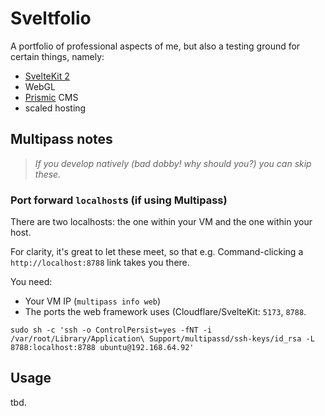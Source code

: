 # Sveltfolio

A portfolio of professional aspects of me, but also a testing ground for certain things, namely:

- [SvelteKit 2](https://svelte.dev/blog/sveltekit-2)
- WebGL
- [Prismic](https://prismic.io) CMS
- scaled hosting <!-- CloudFlare??? -->

<!--
- maybe... WASM
-->

## Multipass notes

>*If you develop natively (bad dobby! why should you?) you can skip these.*

### Port forward `localhost`s (if using Multipass)

There are two localhosts: the one within your VM and the one within your host. 

For clarity, it's great to let these meet, so that e.g. Command-clicking a `http://localhost:8788` link takes you there.

You need:

- Your VM IP (`multipass info web`)
- The ports the web framework uses (Cloudflare/SvelteKit: `5173`, `8788`.

```
sudo sh -c 'ssh -o ControlPersist=yes -fNT -i /var/root/Library/Application\ Support/multipassd/ssh-keys/id_rsa -L 8788:localhost:8788 ubuntu@192.168.64.92'
```

## Usage

tbd.

<!-- hidden
## References

- [Announcing SvelteKit 2](https://svelte.dev/blog/sveltekit-2) (blog, Dec'23)
-->
